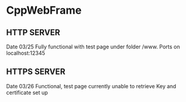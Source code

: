 # CppWebFrame

## HTTP SERVER
Date 03/25
Fully functional with test page under folder /www. Ports on localhost:12345

## HTTPS SERVER
Date 03/26
Functional, test page currently unable to retrieve
Key and certificate set up

